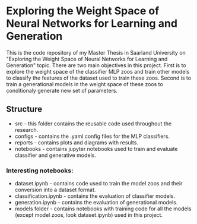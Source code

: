 # Exploring the Weight Space of Neural Networks for Learning and Generation

This is the code repository of my Master Thesis in Saarland University on "Exploring the Weight Space of Neural Networks for Learning and Generation" topic. There are two main objectives in this project. First is to explore the weight space of the classifier MLP zoos and train other models to classify the features of the dataset used to train these zoos.
Second is to train a generational models in the weight space of these zoos to conditionaly generate new set of parameters.

## Structure

* src - this folder contains the reusable code used throughout the research.
* configs - contains the .yaml config files for the MLP classifiers.
* reports - contains plots and diagrams with results.
* notebooks - contains jupyter notebooks used to train and evaluate classifier and generative models.

### Interesting notebooks:

* dataset.ipynb - contains code used to train the model zoos and their conversion into a dataset format.
* classification.ipynb - contains the evaluation of classifier models.
* generation.ipynb - contains the evaluation of generational models.
* models folder - contains notebooks with training code for all the models (except model zoos, look dataset.ipynb) used in this project.
